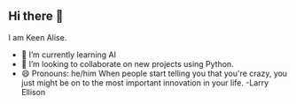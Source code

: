 ## Hi there 👋
I am Keen Alise.

<!--
**keenalise/keenalise** is a ✨ _special_ ✨ repository because its `README.md` (this file) appears on your GitHub profile.

Here are some ideas to get you started:

- 🔭 I’m currently working on ...
- 📫 How to reach me: ...
- 🤔 I’m looking for help with ...
- 💬 Ask me about ...
- ⚡ Fun fact:
-->
- 🌱 I’m currently learning AI
- 👯 I’m looking to collaborate on new projects using Python.
- 😄 Pronouns: he/him
 When people start telling you that you're crazy, you just might be on to the most important innovation in your life.
-Larry Ellison

